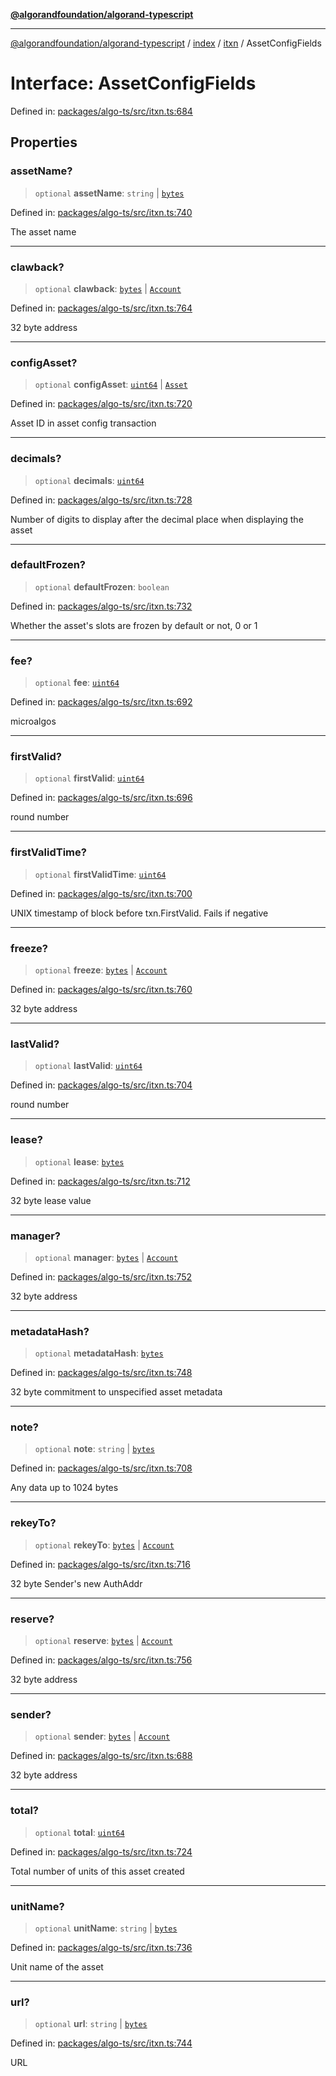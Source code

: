 [**@algorandfoundation/algorand-typescript**](../../../../README.md)

***

[@algorandfoundation/algorand-typescript](../../../../README.md) / [index](../../../README.md) / [itxn](../README.md) / AssetConfigFields

# Interface: AssetConfigFields

Defined in: [packages/algo-ts/src/itxn.ts:684](https://github.com/algorandfoundation/puya-ts/blob/main/packages/algo-ts/src/itxn.ts#L684)

## Properties

### assetName?

> `optional` **assetName**: `string` \| [`bytes`](../../../type-aliases/bytes.md)

Defined in: [packages/algo-ts/src/itxn.ts:740](https://github.com/algorandfoundation/puya-ts/blob/main/packages/algo-ts/src/itxn.ts#L740)

The asset name

***

### clawback?

> `optional` **clawback**: [`bytes`](../../../type-aliases/bytes.md) \| [`Account`](../../../type-aliases/Account.md)

Defined in: [packages/algo-ts/src/itxn.ts:764](https://github.com/algorandfoundation/puya-ts/blob/main/packages/algo-ts/src/itxn.ts#L764)

32 byte address

***

### configAsset?

> `optional` **configAsset**: [`uint64`](../../../type-aliases/uint64.md) \| [`Asset`](../../../type-aliases/Asset.md)

Defined in: [packages/algo-ts/src/itxn.ts:720](https://github.com/algorandfoundation/puya-ts/blob/main/packages/algo-ts/src/itxn.ts#L720)

Asset ID in asset config transaction

***

### decimals?

> `optional` **decimals**: [`uint64`](../../../type-aliases/uint64.md)

Defined in: [packages/algo-ts/src/itxn.ts:728](https://github.com/algorandfoundation/puya-ts/blob/main/packages/algo-ts/src/itxn.ts#L728)

Number of digits to display after the decimal place when displaying the asset

***

### defaultFrozen?

> `optional` **defaultFrozen**: `boolean`

Defined in: [packages/algo-ts/src/itxn.ts:732](https://github.com/algorandfoundation/puya-ts/blob/main/packages/algo-ts/src/itxn.ts#L732)

Whether the asset's slots are frozen by default or not, 0 or 1

***

### fee?

> `optional` **fee**: [`uint64`](../../../type-aliases/uint64.md)

Defined in: [packages/algo-ts/src/itxn.ts:692](https://github.com/algorandfoundation/puya-ts/blob/main/packages/algo-ts/src/itxn.ts#L692)

microalgos

***

### firstValid?

> `optional` **firstValid**: [`uint64`](../../../type-aliases/uint64.md)

Defined in: [packages/algo-ts/src/itxn.ts:696](https://github.com/algorandfoundation/puya-ts/blob/main/packages/algo-ts/src/itxn.ts#L696)

round number

***

### firstValidTime?

> `optional` **firstValidTime**: [`uint64`](../../../type-aliases/uint64.md)

Defined in: [packages/algo-ts/src/itxn.ts:700](https://github.com/algorandfoundation/puya-ts/blob/main/packages/algo-ts/src/itxn.ts#L700)

UNIX timestamp of block before txn.FirstValid. Fails if negative

***

### freeze?

> `optional` **freeze**: [`bytes`](../../../type-aliases/bytes.md) \| [`Account`](../../../type-aliases/Account.md)

Defined in: [packages/algo-ts/src/itxn.ts:760](https://github.com/algorandfoundation/puya-ts/blob/main/packages/algo-ts/src/itxn.ts#L760)

32 byte address

***

### lastValid?

> `optional` **lastValid**: [`uint64`](../../../type-aliases/uint64.md)

Defined in: [packages/algo-ts/src/itxn.ts:704](https://github.com/algorandfoundation/puya-ts/blob/main/packages/algo-ts/src/itxn.ts#L704)

round number

***

### lease?

> `optional` **lease**: [`bytes`](../../../type-aliases/bytes.md)

Defined in: [packages/algo-ts/src/itxn.ts:712](https://github.com/algorandfoundation/puya-ts/blob/main/packages/algo-ts/src/itxn.ts#L712)

32 byte lease value

***

### manager?

> `optional` **manager**: [`bytes`](../../../type-aliases/bytes.md) \| [`Account`](../../../type-aliases/Account.md)

Defined in: [packages/algo-ts/src/itxn.ts:752](https://github.com/algorandfoundation/puya-ts/blob/main/packages/algo-ts/src/itxn.ts#L752)

32 byte address

***

### metadataHash?

> `optional` **metadataHash**: [`bytes`](../../../type-aliases/bytes.md)

Defined in: [packages/algo-ts/src/itxn.ts:748](https://github.com/algorandfoundation/puya-ts/blob/main/packages/algo-ts/src/itxn.ts#L748)

32 byte commitment to unspecified asset metadata

***

### note?

> `optional` **note**: `string` \| [`bytes`](../../../type-aliases/bytes.md)

Defined in: [packages/algo-ts/src/itxn.ts:708](https://github.com/algorandfoundation/puya-ts/blob/main/packages/algo-ts/src/itxn.ts#L708)

Any data up to 1024 bytes

***

### rekeyTo?

> `optional` **rekeyTo**: [`bytes`](../../../type-aliases/bytes.md) \| [`Account`](../../../type-aliases/Account.md)

Defined in: [packages/algo-ts/src/itxn.ts:716](https://github.com/algorandfoundation/puya-ts/blob/main/packages/algo-ts/src/itxn.ts#L716)

32 byte Sender's new AuthAddr

***

### reserve?

> `optional` **reserve**: [`bytes`](../../../type-aliases/bytes.md) \| [`Account`](../../../type-aliases/Account.md)

Defined in: [packages/algo-ts/src/itxn.ts:756](https://github.com/algorandfoundation/puya-ts/blob/main/packages/algo-ts/src/itxn.ts#L756)

32 byte address

***

### sender?

> `optional` **sender**: [`bytes`](../../../type-aliases/bytes.md) \| [`Account`](../../../type-aliases/Account.md)

Defined in: [packages/algo-ts/src/itxn.ts:688](https://github.com/algorandfoundation/puya-ts/blob/main/packages/algo-ts/src/itxn.ts#L688)

32 byte address

***

### total?

> `optional` **total**: [`uint64`](../../../type-aliases/uint64.md)

Defined in: [packages/algo-ts/src/itxn.ts:724](https://github.com/algorandfoundation/puya-ts/blob/main/packages/algo-ts/src/itxn.ts#L724)

Total number of units of this asset created

***

### unitName?

> `optional` **unitName**: `string` \| [`bytes`](../../../type-aliases/bytes.md)

Defined in: [packages/algo-ts/src/itxn.ts:736](https://github.com/algorandfoundation/puya-ts/blob/main/packages/algo-ts/src/itxn.ts#L736)

Unit name of the asset

***

### url?

> `optional` **url**: `string` \| [`bytes`](../../../type-aliases/bytes.md)

Defined in: [packages/algo-ts/src/itxn.ts:744](https://github.com/algorandfoundation/puya-ts/blob/main/packages/algo-ts/src/itxn.ts#L744)

URL
